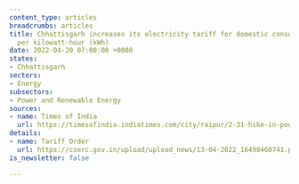 ```yaml
---
content_type: articles
breadcrumbs: articles
title: Chhattisgarh increases its electricity tariff for domestic consumers by $.0013
  per kilowatt-hour (kWh)
date: 2022-04-20 07:00:00 +0000
states:
- Chhattisgarh
sectors:
- Energy
subsectors:
- Power and Renewable Energy
sources:
- name: Times of India
  url: https://timesofindia.indiatimes.com/city/raipur/2-31-hike-in-power-tariff-in-cg/articleshow/90831501.cms
details:
- name: Tariff Order
  url: https://cserc.gov.in/upload/upload_news/13-04-2022_16498460741.pdf
is_newsletter: false

---
```

